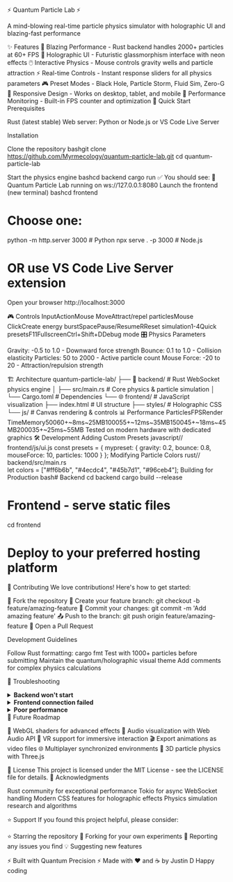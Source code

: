 ⚡ Quantum Particle Lab ⚡

A mind-blowing real-time particle physics simulator with holographic UI and blazing-fast performance

✨ Features
🚀 Blazing Performance - Rust backend handles 2000+ particles at 60+ FPS
🎨 Holographic UI - Futuristic glassmorphism interface with neon effects
🖱️ Interactive Physics - Mouse controls gravity wells and particle attraction
⚡ Real-time Controls - Instant response sliders for all physics parameters
🎮 Preset Modes - Black Hole, Particle Storm, Fluid Sim, Zero-G
📱 Responsive Design - Works on desktop, tablet, and mobile
🔧 Performance Monitoring - Built-in FPS counter and optimization
🚀 Quick Start
Prerequisites

Rust (latest stable)
Web server: Python or Node.js or VS Code Live Server

Installation

Clone the repository
bashgit clone https://github.com/Myrmecology/quantum-particle-lab.git
cd quantum-particle-lab

Start the physics engine
bashcd backend
cargo run
✅ You should see: 🚀 Quantum Particle Lab running on ws://127.0.0.1:8080
Launch the frontend (new terminal)
bashcd frontend

# Choose one:
python -m http.server 3000        # Python
npx serve . -p 3000              # Node.js
# OR use VS Code Live Server extension

Open your browser
http://localhost:3000


🎮 Controls
InputActionMouse MoveAttract/repel particlesMouse ClickCreate energy burstSpacePause/ResumeRReset simulation1-4Quick presetsF11FullscreenCtrl+Shift+DDebug mode
🎛️ Physics Parameters

Gravity: -0.5 to 1.0 - Downward force strength
Bounce: 0.1 to 1.0 - Collision elasticity
Particles: 50 to 2000 - Active particle count
Mouse Force: -20 to 20 - Attraction/repulsion strength

🏗️ Architecture
quantum-particle-lab/
├── 🦀 backend/          # Rust WebSocket physics engine
│   ├── src/main.rs      # Core physics & particle simulation
│   └── Cargo.toml       # Dependencies
└── 🌐 frontend/         # JavaScript visualization
    ├── index.html       # UI structure
    ├── styles/          # Holographic CSS
    └── js/             # Canvas rendering & controls
📊 Performance
ParticlesFPSRender TimeMemory50060+~8ms~25MB100055+~12ms~35MB150045+~18ms~45MB200035+~25ms~55MB
Tested on modern hardware with dedicated graphics
🛠️ Development
Adding Custom Presets
javascript// frontend/js/ui.js
const presets = {
    mypreset: {
        gravity: 0.2,
        bounce: 0.8,
        mouseForce: 10,
        particles: 1000
    }
};
Modifying Particle Colors
rust// backend/src/main.rs  
let colors = ["#ff6b6b", "#4ecdc4", "#45b7d1", "#96ceb4"];
Building for Production
bash# Backend
cd backend
cargo build --release

# Frontend - serve static files
cd frontend
# Deploy to your preferred hosting platform
🤝 Contributing
We love contributions! Here's how to get started:

🍴 Fork the repository
🌿 Create your feature branch: git checkout -b feature/amazing-feature
💾 Commit your changes: git commit -m 'Add amazing feature'
📤 Push to the branch: git push origin feature/amazing-feature
🔄 Open a Pull Request

Development Guidelines

Follow Rust formatting: cargo fmt
Test with 1000+ particles before submitting
Maintain the quantum/holographic visual theme
Add comments for complex physics calculations

🐛 Troubleshooting
<details>
<summary><strong>Backend won't start</strong></summary>
bash# Update Rust
rustup update

# Clean rebuild
cd backend
cargo clean && cargo build
</details>
<details>
<summary><strong>Frontend connection failed</strong></summary>

Ensure backend is running on ws://localhost:8080
Check browser console for WebSocket errors
Try a different web server (Python vs Node.js)

</details>
<details>
<summary><strong>Poor performance</strong></summary>

Reduce particle count with the slider
Enable hardware acceleration in browser settings
Close other browser tabs
Press Ctrl+Shift+D for debug info

</details>
🚀 Future Roadmap

 🎨 WebGL shaders for advanced effects
 🎵 Audio visualization with Web Audio API
 🥽 VR support for immersive interaction
 🎬 Export animations as video files
 🌐 Multiplayer synchronized environments
 📐 3D particle physics with Three.js

📄 License
This project is licensed under the MIT License - see the LICENSE file for details.
🙏 Acknowledgments

Rust community for exceptional performance
Tokio for async WebSocket handling
Modern CSS features for holographic effects
Physics simulation research and algorithms

⭐ Support
If you found this project helpful, please consider:

⭐ Starring the repository
🍴 Forking for your own experiments
🐛 Reporting any issues you find
💡 Suggesting new features


⚡ Built with Quantum Precision ⚡
Made with ❤️ and ☕ by Justin D
Happy coding